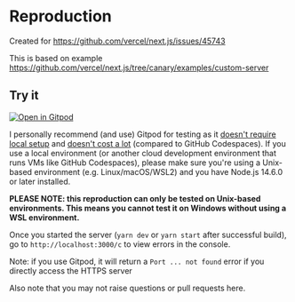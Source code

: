 # Reproduction

Created for https://github.com/vercel/next.js/issues/45743

This is based on example https://github.com/vercel/next.js/tree/canary/examples/custom-server

## Try it

[![Open in Gitpod](https://gitpod.io/button/open-in-gitpod.svg)](https://gitpod.io/#https://github.com/seyoon20087/next-proxy-self-signed-certificate-error-reproduction)

I personally recommend (and use) Gitpod for testing as it [doesn't require local setup](https://www.gitpod.io/vs/local-development#:~:text=is%20a%20browser.-,Faster%20onboarding,-Ready%20to%20code) and [doesn't cost a lot](https://www.gitpod.io/vs/github-codespaces#:~:text=Gitpod%20provisions%20secure%20containers%20and%20achieves%20best%2Din%2Dclass%20resource%2Defficiency%20with%20scalable%20workspaces%20running%20on%20shared%20high%2Dpowered%20cloud%20servers) (compared to GitHub Codespaces). If you use a local environment (or another cloud development environment that runs VMs like GitHub Codespaces), please make sure you're using a Unix-based environment (e.g. Linux/macOS/WSL2) and you have Node.js 14.6.0 or later installed.

**PLEASE NOTE: this reproduction can only be tested on Unix-based environments. This means you cannot test it on Windows without using a WSL environment.**

Once you started the server (`yarn dev` or `yarn start` after successful build), go to `http://localhost:3000/c` to view errors in the console.

Note: if you use Gitpod, it will return a `Port ... not found` error if you directly access the HTTPS server

Also note that you may not raise questions or pull requests here.
